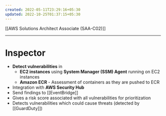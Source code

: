 ```yaml
---
created: 2022-05-11T23:29:16+05:30
updated: 2022-10-25T01:37:15+05:30
---
```

[[AWS Solutions Architect Associate (SAA-C02)]]

---
# Inspector
-   **Detect vulnerabilities** in
    -   **EC2 instances** using **System Manager (SSM) Agent** running on EC2 instances
    -   **Amazon ECR** - Assessment of containers as they are pushed to ECR
-   Integration with **AWS Security Hub**
-   Send findings to [[EventBridge]]
-   Gives a risk score associated with all vulnerabilities for prioritization
- Detects vulnerabilities which could cause threats (detected by [[GuardDuty]])